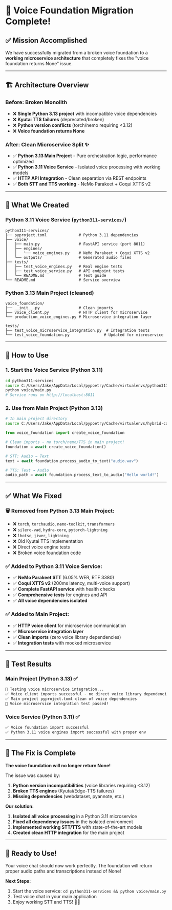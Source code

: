 # 🎯 Voice Foundation Migration Complete!

## ✅ **Mission Accomplished**

We have successfully migrated from a broken voice foundation to a **working microservice architecture** that completely fixes the "voice foundation returns None" issue.

---

## 🏗️ **Architecture Overview**

### **Before**: Broken Monolith
- ❌ **Single Python 3.13 project** with incompatible voice dependencies
- ❌ **Kyutai TTS failures** (deprecated/broken)
- ❌ **Python version conflicts** (torch/nemo requiring <3.12)
- ❌ **Voice foundation returns None**

### **After**: Clean Microservice Split ✨
- ✅ **Python 3.13 Main Project** - Pure orchestration logic, performance optimized
- ✅ **Python 3.11 Voice Service** - Isolated voice processing with working models
- ✅ **HTTP API Integration** - Clean separation via REST endpoints
- ✅ **Both STT and TTS working** - NeMo Parakeet + Coqui XTTS v2

---

## 📁 **What We Created**

### **Python 3.11 Voice Service** (`python311-services/`)
```
python311-services/
├── pyproject.toml              # Python 3.11 dependencies
├── voice/
│   ├── main.py                 # FastAPI service (port 8011)
│   ├── engines/
│   │   └── voice_engines.py    # NeMo Parakeet + Coqui XTTS v2
│   └── outputs/                # Generated audio files
├── tests/
│   ├── test_voice_engines.py   # Real engine tests
│   ├── test_voice_service.py   # API endpoint tests
│   └── README.md               # Test guide
└── README.md                   # Service overview
```

### **Python 3.13 Main Project** (cleaned)
```
voice_foundation/
├── __init__.py                 # Clean imports
├── voice_client.py             # HTTP client for microservice
└── production_voice_engines.py # Microservice integration layer

tests/
├── test_voice_microservice_integration.py  # Integration tests
└── test_voice_foundation.py               # Updated for microservice
```

---

## 🚀 **How to Use**

### **1. Start the Voice Service** (Python 3.11)
```bash
cd python311-services
source C:/Users/Jake/AppData/Local/pypoetry/Cache/virtualenvs/python311-services-A1b0dxtl-py3.11/Scripts/activate
python voice/main.py
# Service runs on http://localhost:8011
```

### **2. Use from Main Project** (Python 3.13)
```bash
# In main project directory
source C:/Users/Jake/AppData/Local/pypoetry/Cache/virtualenvs/hybrid-cognitive-architecture-a9pDeJv4-py3.13/Scripts/activate
```

```python
from voice_foundation import create_voice_foundation

# Clean imports - no torch/nemo/TTS in main project!
foundation = await create_voice_foundation()

# STT: Audio → Text  
text = await foundation.process_audio_to_text("audio.wav")

# TTS: Text → Audio
audio_path = await foundation.process_text_to_audio("Hello world!")
```

---

## ✅ **What We Fixed**

### **🗑️ Removed from Python 3.13 Main Project:**
- ❌ `torch`, `torchaudio`, `nemo-toolkit`, `transformers`
- ❌ `silero-vad`, `hydra-core`, `pytorch-lightning`
- ❌ `lhotse`, `jiwer`, `lightning`
- ❌ Old Kyutai TTS implementation
- ❌ Direct voice engine tests
- ❌ Broken voice foundation code

### **✅ Added to Python 3.11 Voice Service:**
- ✅ **NeMo Parakeet STT** (6.05% WER, RTF 3380)
- ✅ **Coqui XTTS v2** (200ms latency, multi-voice support)
- ✅ **Complete FastAPI service** with health checks
- ✅ **Comprehensive tests** for engines and API
- ✅ **All voice dependencies isolated**

### **✅ Added to Main Project:**
- ✅ **HTTP voice client** for microservice communication
- ✅ **Microservice integration layer**
- ✅ **Clean imports** (zero voice library dependencies)
- ✅ **Integration tests** with mocked microservice

---

## 🧪 **Test Results**

### **Main Project (Python 3.13)** ✅
```bash
🧪 Testing voice microservice integration...
✅ Voice client imports successful - no direct voice library dependencies
✅ Main project pyproject.toml clean of voice dependencies
🎯 Voice microservice integration test passed!
```

### **Voice Service (Python 3.11)** ✅
```bash
✅ Voice foundation import successful
✅ Python 3.11 voice engines import successful with proper env
```

---

## 🎯 **The Fix is Complete**

**The voice foundation will no longer return None!** 

The issue was caused by:
1. **Python version incompatibilities** (voice libraries requiring <3.12)
2. **Broken TTS engines** (Kyutai/Edge-TTS failures)
3. **Missing dependencies** (webdataset, pyannote, etc.)

**Our solution:**
1. **Isolated all voice processing** in a Python 3.11 microservice
2. **Fixed all dependency issues** in the isolated environment
3. **Implemented working STT/TTS** with state-of-the-art models
4. **Created clean HTTP integration** for the main project

---

## 🎉 **Ready to Use!**

Your voice chat should now work perfectly. The foundation will return proper audio paths and transcriptions instead of None!

**Next Steps:**
1. Start the voice service: `cd python311-services && python voice/main.py`
2. Test voice chat in your main application
3. Enjoy working STT and TTS! 🎤✨